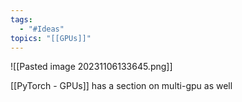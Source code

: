 ```yaml
---
tags:
  - "#Ideas"
topics: "[[GPUs]]"
---
```

![[Pasted image 20231106133645.png]]

[[PyTorch - GPUs]] has a section on multi-gpu as well